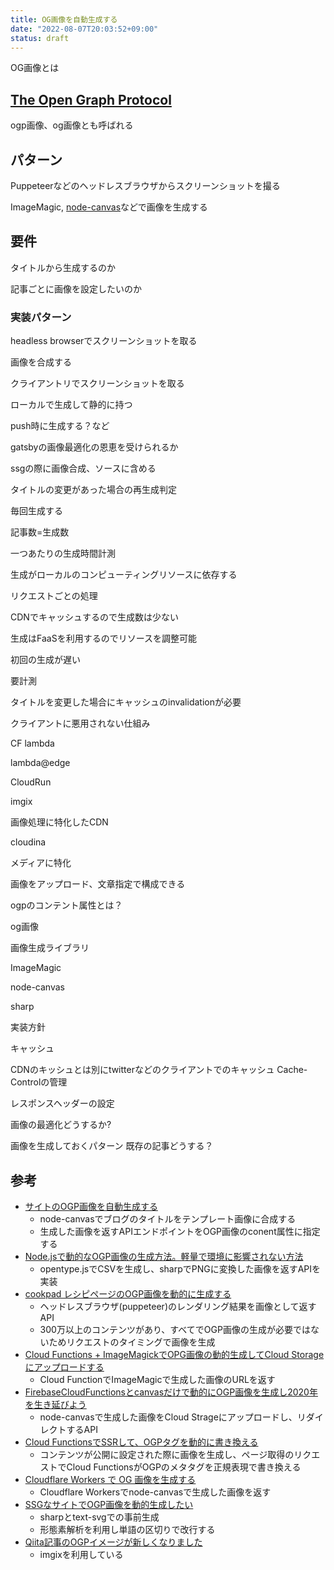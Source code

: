 ```yaml
---
title: OG画像を自動生成する
date: "2022-08-07T20:03:52+09:00"
status: draft
---
```


OG画像とは

## [The Open Graph Protocol](https://ogp.me/)

ogp画像、og画像とも呼ばれる

## パターン

Puppeteerなどのヘッドレスブラウザからスクリーンショットを撮る

ImageMagic, [node-canvas](https://github.com/Automattic/node-canvas)などで画像を生成する

## 要件

タイトルから生成するのか

記事ごとに画像を設定したいのか

### 実装パターン

headless browserでスクリーンショットを取る

画像を合成する

クライアントリでスクリーンショットを取る

ローカルで生成して静的に持つ

push時に生成する？など

gatsbyの画像最適化の恩恵を受けられるか

ssgの際に画像合成、ソースに含める

タイトルの変更があった場合の再生成判定

毎回生成する

記事数=生成数

一つあたりの生成時間計測

生成がローカルのコンピューティングリソースに依存する

リクエストごとの処理

CDNでキャッシュするので生成数は少ない

生成はFaaSを利用するのでリソースを調整可能

初回の生成が遅い

要計測

タイトルを変更した場合にキャッシュのinvalidationが必要

クライアントに悪用されない仕組み

CF lambda

lambda@edge

CloudRun

imgix

画像処理に特化したCDN

cloudina

メディアに特化

画像をアップロード、文章指定で構成できる

ogpのコンテント属性とは？

og画像

画像生成ライブラリ

ImageMagic

node-canvas

sharp

実装方針

キャッシュ

CDNのキッシュとは別にtwitterなどのクライアントでのキャッシュ
Cache-Controlの管理

レスポンスヘッダーの設定

画像の最適化どうするか?

画像を生成しておくパターン
既存の記事どうする？

## 参考

- [サイトのOGP画像を自動生成する](https://zenn.dev/panda_program/articles/generate-og-image)
  - node-canvasでブログのタイトルをテンプレート画像に合成する
  - 生成した画像を返すAPIエンドポイントをOGP画像のconent属性に指定する
- [Node.jsで動的なOGP画像の生成方法。軽量で環境に影響されない方法](https://std9.jp/articles/01fz9fve2cykj764xqqtbrc1dt)
  - opentype.jsでCSVを生成し、sharpでPNGに変換した画像を返すAPIを実装
- [cookpad レシピページのOGP画像を動的に生成する](https://techlife.cookpad.com/entry/dynamic-og-image)
  - ヘッドレスブラウザ(puppeteer)のレンダリング結果を画像として返すAPI
  - 300万以上のコンテンツがあり、すべてでOGP画像の生成が必要ではないためリクエストのタイミングで画像を生成
- [Cloud Functions + ImageMagickでOPG画像の動的生成してCloud Storageにアップロードする](https://www.memory-lovers.blog/entry/2019/06/26/194500)
  - Cloud FunctionでImageMagicで生成した画像のURLを返す
- [FirebaseCloudFunctionsとcanvasだけで動的にOGP画像を生成し2020年を生き延びよう](https://qiita.com/_masaokb/items/4e5e7c91d3a582f60e5f)
  - node-canvasで生成した画像をCloud Strageにアップロードし、リダイレクトするAPI
- [Cloud FunctionsでSSRして、OGPタグを動的に書き換える](https://zenn.dev/nshhhin/articles/nicody-firebase-ogp)
  - コンテンツが公開に設定された際に画像を生成し、ページ取得のリクエストでCloud FunctionsがOGPのメタタグを正規表現で書き換える
- [Cloudflare Workers で OG 画像を生成する](https://blog.keiya01.dev/entry/og-image-in-workers/)
  - Cloudflare Workersでnode-canvasで生成した画像を返す
- [SSGなサイトでOGP画像を動的生成したい](https://speakerdeck.com/kubotak/ssgnasaitodeogphua-xiang-wodong-de-sheng-cheng-sitai)
  - sharpとtext-svgでの事前生成
  - 形態素解析を利用し単語の区切りで改行する
- [Qiita記事のOGPイメージが新しくなりました](https://blog.qiita.com/qiita-article-ogp-renewal/)
  - imgixを利用している
